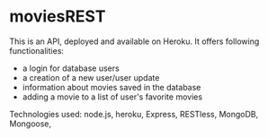 # moviesREST
This is an API, deployed and available on Heroku.
It offers following functionalities:
- a login for database users
- a creation of a new user/user update
- information about movies saved in the database
- adding a movie to a list of user's favorite movies

Technologies used: node.js, heroku, Express, RESTless, MongoDB, Mongoose, 
